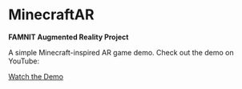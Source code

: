# MinecraftAR
**FAMNIT Augmented Reality Project**

A simple Minecraft-inspired AR game demo. Check out the demo on YouTube:

[Watch the Demo](https://www.youtube.com/watch?v=2IkHD_levms)
